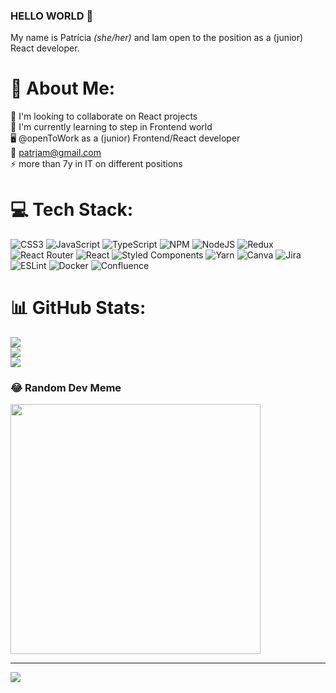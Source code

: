 ### HELLO WORLD 👋
My name is Patrícia _(she/her)_ and Iam open to the position as a (junior) React developer.

# 💫 About Me:
🤝 I'm looking to collaborate on React projects <br>🌱 I'm currently learning to step in Frontend world<br>🖥️ @openToWork as a (junior) Frontend/React developer<br>💬 patrjam@gmail.com<br>⚡ more than 7y in IT on different positions


# 💻 Tech Stack:
![CSS3](https://img.shields.io/badge/css3-%231572B6.svg?style=flat&logo=css3&logoColor=white) ![JavaScript](https://img.shields.io/badge/javascript-%23323330.svg?style=flat&logo=javascript&logoColor=%23F7DF1E) ![TypeScript](https://img.shields.io/badge/typescript-%23007ACC.svg?style=flat&logo=typescript&logoColor=white) ![NPM](https://img.shields.io/badge/NPM-%23000000.svg?style=flat&logo=npm&logoColor=white) ![NodeJS](https://img.shields.io/badge/node.js-6DA55F?style=flat&logo=node.js&logoColor=white) ![Redux](https://img.shields.io/badge/redux-%23593d88.svg?style=flat&logo=redux&logoColor=white) ![React Router](https://img.shields.io/badge/React_Router-CA4245?style=flat&logo=react-router&logoColor=white) ![React](https://img.shields.io/badge/react-%2320232a.svg?style=flat&logo=react&logoColor=%2361DAFB) ![Styled Components](https://img.shields.io/badge/styled--components-DB7093?style=flat&logo=styled-components&logoColor=white) ![Yarn](https://img.shields.io/badge/yarn-%232C8EBB.svg?style=flat&logo=yarn&logoColor=white) ![Canva](https://img.shields.io/badge/Canva-%2300C4CC.svg?style=flat&logo=Canva&logoColor=white) ![Jira](https://img.shields.io/badge/jira-%230A0FFF.svg?style=flat&logo=jira&logoColor=white) ![ESLint](https://img.shields.io/badge/ESLint-4B3263?style=flat&logo=eslint&logoColor=white) ![Docker](https://img.shields.io/badge/docker-%230db7ed.svg?style=flat&logo=docker&logoColor=white) ![Confluence](https://img.shields.io/badge/confluence-%23172BF4.svg?style=flat&logo=confluence&logoColor=white)
# 📊 GitHub Stats:
![](https://github-readme-stats.vercel.app/api?username=patrjam&theme=monokai&hide_border=false&include_all_commits=true&count_private=true)<br/>
![](https://github-readme-streak-stats.herokuapp.com/?user=patrjam&theme=monokai&hide_border=false)<br/>
![](https://github-readme-stats.vercel.app/api/top-langs/?username=patrjam&theme=monokai&hide_border=false&include_all_commits=true&count_private=true&layout=compact)

### 😂 Random Dev Meme
<img src="https://random-memer.herokuapp.com/" width="400px"/>

---
[![](https://visitcount.itsvg.in/api?id=patrjam&icon=2&color=0)](https://visitcount.itsvg.in)

<!-- Proudly created with GPRM ( https://gprm.itsvg.in ) -->

